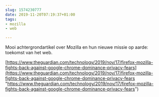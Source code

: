 ```yaml
---
slug: 1574230777
date: 2019-11-20T07:19:37+01:00
tags:
- mozilla
- web

---
```

Mooi achtergrondartikel over Mozilla en hun nieuwe missie op aarde: toekomst van het web.

[https://www.theguardian.com/technology/2019/nov/17/firefox-mozilla-fights-back-against-google-chrome-dominance-privacy-fears](https://www.theguardian.com/technology/2019/nov/17/firefox-mozilla-fights-back-against-google-chrome-dominance-privacy-fears "https://www.theguardian.com/technology/2019/nov/17/firefox-mozilla-fights-back-against-google-chrome-dominance-privacy-fears")
